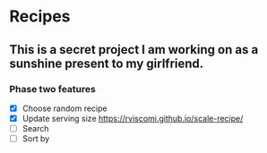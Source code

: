 # Recipes

## This is a secret project I am working on as a sunshine present to my girlfriend.

### Phase two features
- [x] Choose random recipe
- [x] Update serving size https://rviscomi.github.io/scale-recipe/
- [ ] Search
- [ ] Sort by
